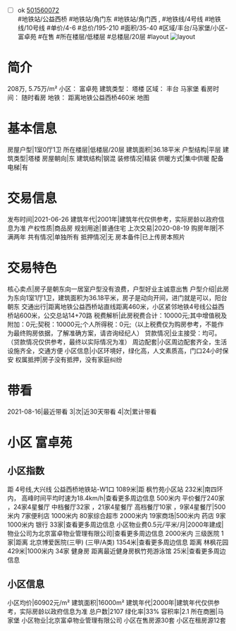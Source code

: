 - [ ] ok [501560072](https://bj.5i5j.com/ershoufang/501560072.html)  
 #地铁站/公益西桥 #地铁站/角门东 #地铁站/角门西 ,  #地铁线/4号线 #地铁线/10号线
#单价/4-6 #总价/195-210 #面积/35-40   #区域/丰台/马家堡/小区-富卓苑 #在售 #所在楼层/低楼层 #总楼层/20层 #layout 
![layout](http://image2a.5i5j.com/bdir/layout/167023.jpg_P5.jpg) 
# 简介 
 208万,  5.75万/m² 
小区： 富卓苑
建筑类型： 塔楼
区域： 丰台 马家堡
看房时间： 随时看房
地铁： 距离地铁公益西桥460米 地图
# 基本信息 
 房屋户型|1室0厅1卫
所在楼层|低楼层/20层
建筑面积|36.18平米
户型结构|平层
建筑类型|塔楼
房屋朝向|东
建筑结构|钢混
装修情况|精装
供暖方式|集中供暖
配备电梯|有
# 交易信息 
 发布时间|2021-06-26
建筑年代|2001年|建筑年代仅供参考，实际房龄以政府信息为准
产权性质|商品房
规划用途|普通住宅
上次交易|2020-08-19
购房年限|不满两年
共有情况|单独所有
抵押情况|无
房本备件|已上传房本照片
# 交易特色 
 核心卖点|房子是朝东向一居室户型没有浪费，户型好业主诚意出售
户型介绍|此房为东向1室1厅1卫，建筑面积为36.18平米，房子是动向开间，进门就是可以，阳台朝东
交通出行|距离地铁公益西桥站直线距离460米，小区紧邻地铁4号线公益西桥站600米，公交总站14+70路
税费解析|此房税费合计：10000元;其中增值税及附加：0元;契税：10000元;个人所得税：0元;（以上税费仅为购房参考，不能作为最终购房依据，了解准确方案，请咨询经纪人）
贷款情况|业主接受：均可。（贷款情况仅供参考，最终以实际情况为准）
周边配套|小区周边配套齐全，生活设施齐全，交通方便
小区信息|小区环境好，绿化高，人文素质高，门口24小时保安
权属抵押|房子没有抵押，没有家庭纠纷
# 带看 
 2021-08-16|最近带看	 3|次|近30天带看	 4|次|累计带看
# 小区 富卓苑
## 小区指数 
 距 4号线,大兴线 公益西桥地铁站-W1口 1089米|距 枫竹苑小区站 232米|南四环内， 高峰时间平均时速为18.4km/h|查看更多周边信息
500米内 平价餐厅240家 ，24家4星餐厅
中档餐厅32家 ，21家4星餐厅
高档餐厅10家 ，9家4星餐厅|500米内 7家便利店
1000米内 80家综合超市
2000米内 19家商场|500米内 药店 9家
1000米内 银行 33家|查看更多周边信息
小区物业费0.5元/平米/月|2000年建成|物业公司为北京富卓物业管理有限公司|查看更多周边信息
2000米内 三级医院 1家|距离 北京博爱医院(三甲) (三甲/A类) 1354米|查看更多周边信息
距离 林枫花园 429米|1000米内 34家 健身房
距离最近健身房枫竹苑游泳馆 25米|查看更多周边信息
## 小区信息 
 小区均价|60902元/m²
建筑面积|16000m²
建筑年代|2000年|建筑年代仅供参考，实际房龄以政府信息为准
总户数|2107
绿化率|33%
容积率|2.1
所在商圈|马家堡
小区物业|北京富卓物业管理有限公司
小区在售房源30套
小区在租房源12套
